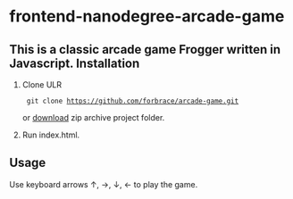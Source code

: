 frontend-nanodegree-arcade-game
===============================
This is a classic arcade game Frogger written in Javascript.
Installation
------------------------------------------------------------
1. Clone ULR

    <code> git clone https://github.com/forbrace/arcade-game.git</code>
        
    or [download](https://github.com/forbrace/arcade-game/archive/master.zip) zip archive project folder.
2. Run index.html.

Usage
------------------------------------------------------------
Use keyboard arrows ↑, →, ↓, ← to play the game. 